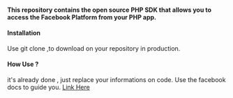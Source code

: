 <h4>This repository contains the open source PHP SDK that allows you to access the Facebook Platform from your PHP app.</h4>

<h4>Installation</h4>
<p>Use  git clone ,to download on your repository in production.</p>


<h4>How Use ?</h4>
<p>
it's already done , just replace your informations on code.
Use the facebook docs to guide you. <a target="__blank" href="https://developers.facebook.com/docs/php/howto/example_facebook_login">Link Here</a> </p>